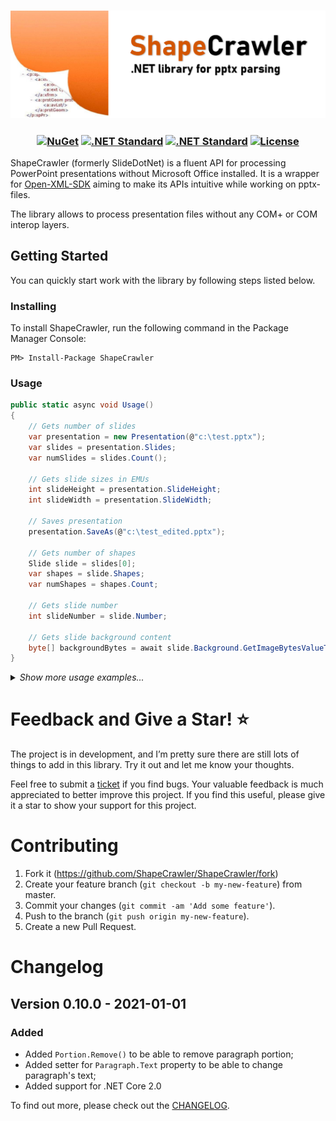 <h3 align="center">

![ShapeCrawler](/resources/readme.png)

</h3>

<h3 align="center">

[![NuGet](https://img.shields.io/nuget/v/ShapeCrawler?color=blue)](https://www.nuget.org/packages/ShapeCrawler) [![.NET Standard](https://img.shields.io/badge/.NET%20Core-2.1-blue)](#) [![.NET Standard](https://img.shields.io/badge/.NET%20Standard-%3E%3D%202.0-blue.svg)](#) [![License](https://img.shields.io/badge/license-MIT-blue.svg)](LICENSE) 

</h3>

ShapeCrawler (formerly SlideDotNet) is a fluent API for processing PowerPoint presentations without Microsoft Office installed. It is a wrapper for [Open-XML-SDK](https://github.com/OfficeDev/Open-XML-SDK) aiming to make its APIs intuitive while working on pptx-files.

The library allows to process presentation files without any COM+ or COM interop layers. 

## Getting Started
You can quickly start work with the library by following steps listed below.
### Installing
To install ShapeCrawler, run the following command in the Package Manager Console:
```
PM> Install-Package ShapeCrawler
```

### Usage

```C#
public static async void Usage()
{
    // Gets number of slides
    var presentation = new Presentation(@"c:\test.pptx");
    var slides = presentation.Slides;
    var numSlides = slides.Count();

    // Gets slide sizes in EMUs
    int slideHeight = presentation.SlideHeight;
    int slideWidth = presentation.SlideWidth;

    // Saves presentation
    presentation.SaveAs(@"c:\test_edited.pptx");

    // Gets number of shapes
    Slide slide = slides[0];
    var shapes = slide.Shapes;
    var numShapes = shapes.Count;

    // Gets slide number
    int slideNumber = slide.Number;

    // Gets slide background content
    byte[] backgroundBytes = await slide.Background.GetImageBytesValueTask();
}
```
<details>
<summary><i>Show more usage examples...</i></summary>

```C#
public static async void Usage()
{
    // Gets number of slides
    var presentation = new Presentation(@"c:\test.pptx");
    var slides = presentation.Slides;
    var numSlides = slides.Count();

    // Gets slide sizes in EMUs
    int slideHeight = presentation.SlideHeight;
    int slideWidth = presentation.SlideWidth;

    // Saves presentation
    presentation.SaveAs(@"c:\test_edited.pptx");

    // Gets number of shapes
    Slide slide = slides[0];
    var shapes = slide.Shapes;
    var numShapes = shapes.Count;

    // Gets slide number
    int slideNumber = slide.Number;

    // Gets slide background content
    byte[] backgroundBytes = await slide.Background.GetImageBytesValueTask();

    // Sets slide background
    using (FileStream fs = File.OpenRead(@"c:\test.png"))
    {
        slide.Background.SetImage(fs);
    }

    // Hides slide
    slide.Hide();
    bool isHidden = slide.Hidden; // true

    // Set some custom data in slide, e.g. tag
    slide.CustomData = "#mySlide";

    // Works with charts
    var chartShape = shapes.FirstOrDefault(s => s.HasChart);
    if (chartShape != null)
    {
        IChart chart = chartShape.Chart;
        if (chart.HasTitle)
        {
            Debug.Print(chart.Title);
        }
        if (chart.Type == ChartType.BarChart)
        {
            Debug.Print("Chart type is BarChart.");
        }
    }
}
```
</details>

# Feedback and Give a Star! :star:
The project is in development, and I’m pretty sure there are still lots of things to add in this library. Try it out and let me know your thoughts.

Feel free to submit a [ticket](https://github.com/ShapeCrawler/ShapeCrawler/issues) if you find bugs. Your valuable feedback is much appreciated to better improve this project. If you find this useful, please give it a star to show your support for this project. 

# Contributing
1. Fork it (https://github.com/ShapeCrawler/ShapeCrawler/fork)
2. Create your feature branch (`git checkout -b my-new-feature`) from master.
3. Commit your changes (`git commit -am 'Add some feature'`).
4. Push to the branch (`git push origin my-new-feature`).
5. Create a new Pull Request.

# Changelog
## Version 0.10.0 - 2021-01-01
### Added
- Added `Portion.Remove()` to be able to remove paragraph portion;
- Added setter for `Paragraph.Text` property to be able to change paragraph's text;
- Added support for .NET Core 2.0

To find out more, please check out the [CHANGELOG](https://github.com/ShapeCrawler/ShapeCrawler/blob/master/CHANGELOG.md).
